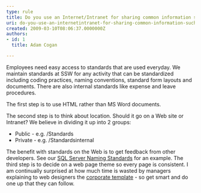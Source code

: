 ```yaml
---
type: rule
title: Do you use an Internet/Intranet for sharing common information such as Company Standards?
uri: do-you-use-an-internetintranet-for-sharing-common-information-such-as-company-standards
created: 2009-03-10T08:06:37.0000000Z
authors:
- id: 1
  title: Adam Cogan

---
```


Employees need easy access to standards that are used everyday. We maintain standards at SSW for any activity that can be standardized including coding practices, naming conventions, standard form layouts and documents. There are also internal standards like expense and leave procedures.

The first step is to use HTML rather than MS Word documents.

The second step is to think about location. Should it go on a Web site or Intranet? We believe in dividing it up into 2 groups:

- Public - e.g. /Standards
- Private - e.g. /Standardsinternal

 The benefit with standards on the Web is to get feedback from other developers. See our [SQL Server Naming Standards](http&#58;//www.ssw.com.au/ssw/Standards/DeveloperSQLServer/SQLServerStandard_1_ObjectNaming.aspx) for an example. 
The third step is to decide on a web page theme so every page is consistent. I am continually surprised at how much time is wasted by managers explaining to web designers the [corporate template](http&#58;//www.ssw.com.au/ssw/Standards/Templates/SSWWebTemplate.aspx) - so get smart and do one up that they can follow.
